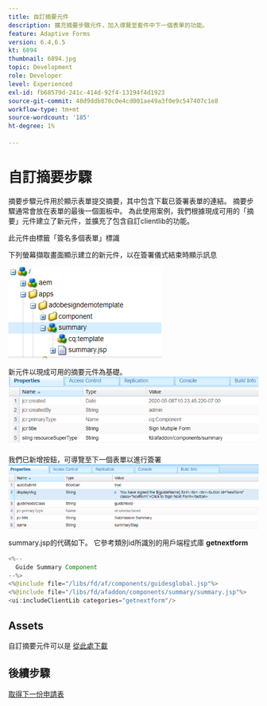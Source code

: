 ```yaml
---
title: 自訂摘要元件
description: 擴充摘要步驟元件，加入導覽至套件中下一個表單的功能。
feature: Adaptive Forms
version: 6.4,6.5
kt: 6894
thumbnail: 6894.jpg
topic: Development
role: Developer
level: Experienced
exl-id: fb68579d-241c-414d-92f4-13194f4d1923
source-git-commit: 48d9ddb870c0e4cd001ae49a3f0e9c547407c1e8
workflow-type: tm+mt
source-wordcount: '185'
ht-degree: 1%

---
```


# 自訂摘要步驟

摘要步驟元件用於顯示表單提交摘要，其中包含下載已簽署表單的連結。 摘要步驟通常會放在表單的最後一個面板中。
為此使用案例，我們根據現成可用的「摘要」元件建立了新元件，並擴充了包含自訂clientlib的功能。

此元件由標籤「簽名多個表單」標識

下列螢幕擷取畫面顯示建立的新元件，以在簽署儀式結束時顯示訊息

![摘要元件](assets/summary.PNG)

新元件以現成可用的摘要元件為基礎。
![component-prop](assets/componentprop.PNG)

我們已新增按鈕，可導覽至下一個表單以進行簽署
![範本代碼](assets/template-code.PNG)

summary.jsp的代碼如下。 它參考類別id所識別的用戶端程式庫 **getnextform**

```java
<%--
  Guide Summary Component
--%>
<%@include file="/libs/fd/af/components/guidesglobal.jsp"%>
<%@include file="/libs/fd/afaddon/components/summary/summary.jsp"%>
<ui:includeClientLib categories="getnextform"/>
```

## Assets

自訂摘要元件可以是 [從此處下載](assets/custom-summary-step.zip)

## 後續步驟

[取得下一份申請表](./create-client-lib.md)